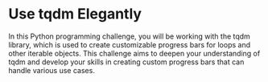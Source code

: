 # Use tqdm Elegantly

In this Python programming challenge, you will be working with the tqdm library, which is used to create customizable progress bars for loops and other iterable objects. This challenge aims to deepen your understanding of tqdm and develop your skills in creating custom progress bars that can handle various use cases.
